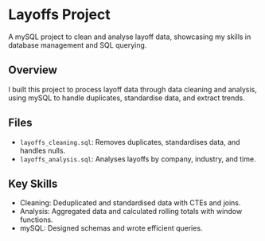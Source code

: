 # Layoffs Project
A mySQL project to clean and analyse layoff data, showcasing my skills in database management and SQL querying.

## Overview
I built this project to process layoff data through data cleaning and analysis, using mySQL to handle duplicates, standardise data, and extract trends.

## Files
- `layoffs_cleaning.sql`: Removes duplicates, standardises data, and handles nulls.
- `layoffs_analysis.sql`: Analyses layoffs by company, industry, and time.

## Key Skills
- Cleaning: Deduplicated and standardised data with CTEs and joins.
- Analysis: Aggregated data and calculated rolling totals with window functions.
- mySQL: Designed schemas and wrote efficient queries.
